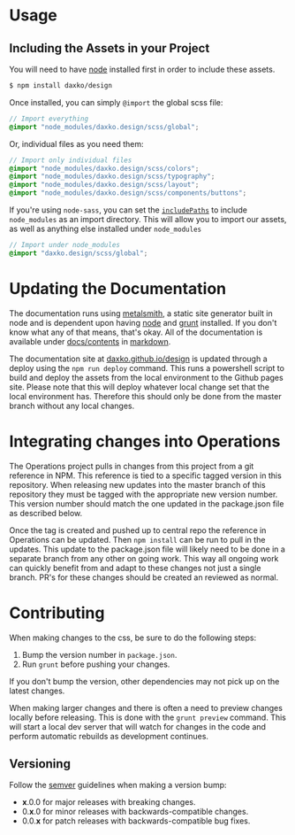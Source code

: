 # Usage

## Including the Assets in your Project

You will need to have [node](http://nodejs.org) installed first in order to include these assets.

```bash
$ npm install daxko/design
```

Once installed, you can simply `@import` the global scss file:

```scss
// Import everything
@import "node_modules/daxko.design/scss/global";
```

Or, individual files as you need them:

```scss
// Import only individual files
@import "node_modules/daxko.design/scss/colors";
@import "node_modules/daxko.design/scss/typography";
@import "node_modules/daxko.design/scss/layout";
@import "node_modules/daxko.design/scss/components/buttons";
```

If you're using `node-sass`, you can set the [`includePaths`](https://github.com/sass/node-sass#data) to include `node_modules` as an import directory. This will allow you to import our assets, as well as anything else installed under `node_modules`

```scss
// Import under node_modules
@import "daxko.design/scss/global";
```

# Updating the Documentation

The documentation runs using [metalsmith](https://github.com/segmentio/metalsmith), a static site generator built in node and is dependent upon having [node](http://nodejs.org/) and [grunt](http://gruntjs.com/) installed. If you don't know what any of that means, that's okay. All of the documentation is available under [docs/contents](docs/contents) in [markdown](http://daringfireball.net/projects/markdown/).

The documentation site at [daxko.github.io/design](http://daxko.github.io/design) is updated through a deploy using the `npm run deploy` command. This runs a powershell script to build and deploy the assets from the local environment to the Github pages site. Please note that this will deploy whatever local change set that the local environment has. Therefore this should only be done from the master branch without any local changes. 

# Integrating changes into Operations

The Operations project pulls in changes from this project from a git reference in NPM. This reference is tied to a specific tagged version in this repository. When releasing new updates into the master branch of this repository they must be tagged with the appropriate new version number. This version number should match the one updated in the package.json file as described below. 

Once the tag is created and pushed up to central repo the reference in Operations can be updated. Then `npm install` can be run to pull in the updates. This update to the package.json file will likely need to be done in a separate branch from any other on going work. This way all ongoing work can quickly benefit from and adapt to these changes not just a single branch. PR's for these changes should be created an reviewed as normal.

# Contributing

When making changes to the css, be sure to do the following steps:

1. Bump the version number in `package.json`.
2. Run `grunt` before pushing your changes.

If you don't bump the version, other dependencies may not pick up on the latest changes.

When making larger changes and there is often a need to preview changes locally before releasing. This is done with the `grunt preview` command. This will start a local dev server that will watch for changes in the code and perform automatic rebuilds as development continues.

## Versioning

Follow the [semver](http://semver.org/) guidelines when making a version bump:

* **x**.0.0 for major releases with breaking changes.
* 0.**x**.0 for minor releases with backwards-compatible changes.
* 0.0.**x** for patch releases with backwards-compatible bug fixes.
